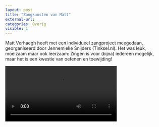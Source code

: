 ```yaml
---
layout: post
title: "Zangkunsten van Matt"
external-url:
categories: Overig
visible: 1
---
```


Matt Verhaegh heeft met een individueel zangproject meegedaan, georganiseerd door Jennemieke Snijders (Tinksel.nl).
Het was leuk, moeizaam maar ook leerzaam: Zingen is voor (bijna) iedereen mogelijk, maar het is een kwestie van oefenen en toewijding!

<p class="aligncenter">
<video width="70%" preload='metadata' controls >
<source src="/assets/overig/zang_matt_vp9.webm" type='video/webm; codecs="vp9.0, opus"'/>
<source src="/assets/overig/zang_matt_h264.mp4" type='video/mp4; codecs="avc1.64001F, aac"'/>
</video>
</p>

